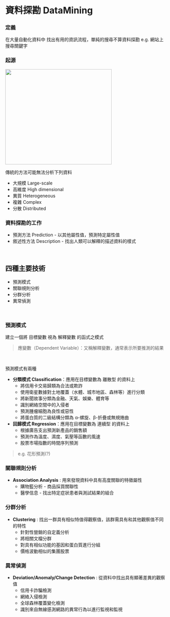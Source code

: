 # 資料探勘 DataMining
### 定義
在大量自動化資料中 找出有用的資訊流程，單純的搜尋不算資料探勘 e.g. 網站上搜尋關鍵字  
### 起源
<img src="https://user-images.githubusercontent.com/86312099/123188176-2b50d000-d4ce-11eb-8e08-5655709a249f.png" width="335" height="300">

傳統的方法可能無法分析下列資料
* 大規模 Large-scale
* 高維度 High dimensional
* 異質 Heterogeneous
* 複雜 Complex
* 分散 Distributed

### 資料探勘的工作
* 預測方法 Prediction - 以其他屬性值，預測特定屬性值  
* 敘述性方法 Description - 找出人類可以解釋的描述資料的樣式
</br>

## 四種主要技術
* 預測模式
* 關聯規則分析
* 分群分析
* 異常偵測

</br>

### 預測模式
建立一個將 目標變數 視為 解釋變數 的函式之模式
> 應變數（Dependent Variable）：又稱解釋變數，通常表示所要推測的結果
</br>

預測模式有兩種  
+ **分類模式 Classification**：應用在目標變數為 離散型 的資料上
  + 將信用卡交易歸類為合法或欺詐
  + 使用衛星數據對土地覆蓋（水體、城市地區、森林等）進行分類
  + 將新聞故事分類為金融、天氣、娛樂、體育等
  + 識別網絡空間中的入侵者
  + 預測腫瘤細胞為良性或惡性
  + 將蛋白質的二級結構分類為 α-螺旋、β-折疊或無規捲曲
+ **回歸模式 Regression**：應用在目標變數為 連續型 的資料上
  + 根據廣告支出預測新產品的銷售額
  + 預測作為溫度、濕度、氣壓等函數的風速
  + 股票市場指數的時間序列預測
  
>e.g. 花形預測(?)

### 關聯規則分析
+ **Association Analysis** : 用來發現資料中具有高度關聯的特徵屬性
  + 購物籃分析 - 商品採買關聯性
  + 醫學信息 - 找出特定症狀患者與測試結果的組合 

### 分群分析
+ **Clustering** : 找出一群具有相似特值得觀察值，該群需具有和其他觀察值不同的特性
  + 針對性營銷的自定義分析
  + 將相關文檔分群
  + 對具有相似功能的基因和蛋白質進行分組
  + 價格波動相似的集團股票

### 異常偵測
+ **Deviation/Anomaly/Change Detection** : 從資料中找出具有顯著差異的觀察值
  + 信用卡詐騙檢測
  + 網絡入侵檢測
  + 全球森林覆蓋變化檢測
  + 識別來自無線感測網路的異常行為以進行監視和監視
